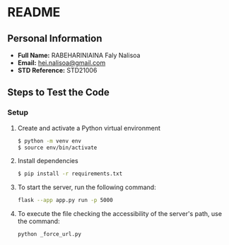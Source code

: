 # README

## Personal Information

- **Full Name:** RABEHARINIAINA Faly Nalisoa
- **Email:** hei.nalisoa@gmail.com
- **STD Reference:** STD21006

## Steps to Test the Code

### Setup
1. Create and activate a Python virtual environment
    ```bash
    $ python -m venv env
    $ source env/bin/activate
    ```

2. Install dependencies
    ```bash
    $ pip install -r requirements.txt
    ```

3. To start the server, run the following command:
    ```bash
    flask --app app.py run -p 5000
    ```

4. To execute the file checking the accessibility of the server's path, use the command:
    ```bash
    python _force_url.py
    ```